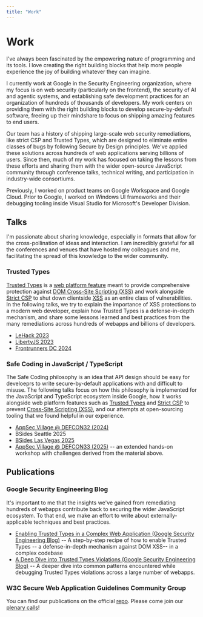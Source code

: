 ```yaml
---
title: "Work"
---
```


# Work

I've always been fascinated by the empowering nature of programming and its
tools. I love creating the right building blocks that help more people
experience the joy of building whatever they can imagine.

I currently work at Google in the Security Engineering organization, where my
focus is on web security (particularly on the frontend), the security of AI and
agentic systems, and establishing safe development practices for an organization
of hundreds of thousands of developers. My work centers on providing them with
the right building blocks to develop secure-by-default software, freeing up
their mindshare to focus on shipping amazing features to end users.

Our team has a history of shipping large-scale web security remediations, like
strict CSP and Trusted Types, which are designed to eliminate entire classes of
bugs by following Secure by Design principles. We've applied these solutions
across hundreds of web applications serving billions of users. Since then, much
of my work has focused on taking the lessons from these efforts and sharing them
with the wider open-source JavaScript community through conference talks,
technical writing, and participation in industry-wide consortiums.

Previously, I worked on product teams on Google Workspace and Google Cloud.
Prior to Google, I worked on Windows UI frameworks and their debugging tooling
inside Visual Studio for Microsoft's Developer Division.

## Talks

I'm passionate about sharing knowledge, especially in formats that allow for the
cross-pollination of ideas and interaction. I am incredibly grateful for all the
conferences and venues that have hosted my colleagues and me, facilitating the
spread of this knowledge to the wider community.

### Trusted Types

[Trusted Types](https://developer.mozilla.org/en-US/docs/Web/API/Trusted_Types_API)
is a [web platform feature](https://www.w3.org/TR/trusted-types/) meant to
provide comprehensive protection against
[DOM Cross-Site Scripting (XSS)](https://portswigger.net/web-security/cross-site-scripting/dom-based)
and work alongside
[Strict CSP](https://developer.mozilla.org/en-US/docs/Web/HTTP/Guides/CSP#strict_csp)
to shut down clientside [XSS](https://owasp.org/www-community/attacks/xss/) as
an entire class of vulnerabilities. In the following talks, we try to explain
the importance of XSS protections to a modern web developer, explain how Trusted
Types is a defense-in-depth mechanism, and share some lessons learned and best
practices from the many remediations across hundreds of webapps and billions of
developers.

- [LeHack 2023](https://www.youtube.com/watch?v=hOOpn0xEqrQ)
- [LibertyJS 2023](https://x.com/liberty_js/status/1712846893628191081)
- [Frontrunners DC 2024](https://www.youtube.com/watch?v=NUj7-XM51y8&t=12s)

### Safe Coding in JavaScript / TypeScript

The Safe Coding philosophy is an idea that API design should be easy for
develoeprs to write secure-by-default applications with and difficult to misuse.
The following talks focus on how this philosophy is implemented for the
JavaScript and TypeScript ecosystem inside Google, how it works alongside web
platform features such as
[Trusted Types](https://developer.mozilla.org/en-US/docs/Web/API/Trusted_Types_API)
and
[Strict CSP](https://developer.mozilla.org/en-US/docs/Web/HTTP/Guides/CSP#strict_csp)
to prevent
[Cross-Site Scripting (XSS)](https://owasp.org/www-community/attacks/xss/), and
our attempts at open-sourcing tooling that we found helpful in our experience.

- [AppSec Village @ DEFCON32 (2024)](https://www.youtube.com/watch?v=Q_PvndVqnsQ)
- BSides Seattle 2025
- [BSides Las Vegas 2025](https://www.youtube.com/live/DM2koEQ16p4?si=Abe3-qQ6jBGPYQO1&t=4322)
- [AppSec Village @ DEFCON33 (2025)](https://github.com/aaronshim/juice-shop) --
  an extended hands-on workshop with challenges derived from the material above.

## Publications

### Google Security Engineering Blog

It's important to me that the insights we've gained from remediating hundreds of
webapps contribute back to securing the wider JavaScript ecosystem. To that end,
we make an effort to write about externally-applicable techniques and best
practices.

- [Enabling Trusted Types in a Complex Web Application (Google Security Engineering Blog)](https://bughunters.google.com/blog/6037890662793216/enabling-trusted-types-in-a-complex-web-application-a-case-study-of-appsheet)
  -- A step-by-step recipe of how to enable Trusted Types -- a defense-in-depth
  mechanism against DOM XSS-- in a complex codebase
- [A Deep Dive into Trusted Types Violations (Google Security Engineering Blog)](https://bughunters.google.com/blog/5850786553528320/a-deep-dive-into-js-trusted-types-violations)
  -- A deeper dive into common patterns encountered while debugging Trusted
  Types violations across a large number of webapps.

### W3C Secure Web Application Guidelines Community Group

You can find our publications on the official
[repo](https://github.com/w3c-cg/swag/tree/main/docs). Please come join our
[plenary calls](https://www.w3.org/community/swag/)!
